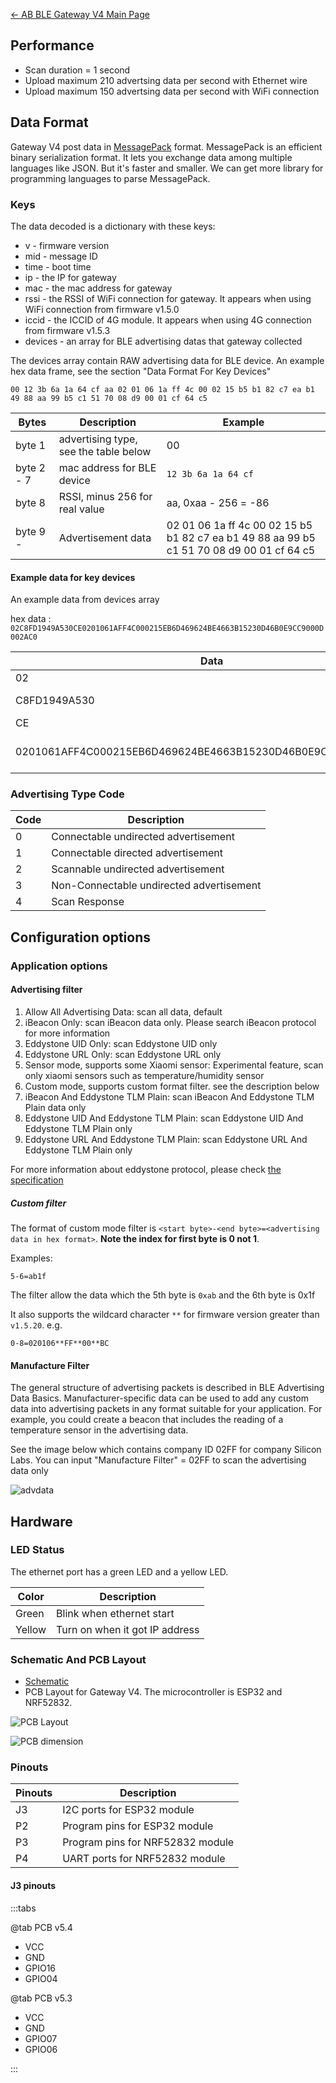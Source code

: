 [← AB BLE Gateway V4 Main Page](AB_BLE_Gateway_V4.md)

## Performance

* Scan duration = 1 second
* Upload maximum 210 advertsing data per second with Ethernet wire
* Upload maximum 150 advertsing data per second with WiFi connection

## Data Format

Gateway V4 post data in [MessagePack](https://msgpack.org/) format. MessagePack is an efficient binary serialization format. It lets you exchange data among multiple languages like JSON. But it's faster and smaller. We can get more library for programming languages to parse MessagePack.

### Keys

The data decoded is a dictionary with these keys:

  - v - firmware version
  - mid - message ID
  - time - boot time
  - ip - the IP for gateway
  - mac - the mac address for gateway
  - rssi - the RSSI of WiFi connection for gateway. It appears when using WiFi connection from firmware v1.5.0
  - iccid - the ICCID of 4G module. It appears when using 4G connection from firmware v1.5.3
  - devices - an array for BLE advertising datas that gateway collected

The devices array contain RAW advertising data for BLE device. An example hex data frame, see the section "Data Format For Key Devices"

`00 12 3b 6a 1a 64 cf aa 02 01 06 1a ff 4c 00 02 15 b5 b1 82 c7 ea b1 49 88 aa 99 b5 c1 51 70 08 d9 00 01 cf 64 c5`

| Bytes      | Description                           | Example |
| ---------- | ------------------------ | ------------------ |
| byte 1     | advertising type, see the table below | 00 |
| byte 2 - 7 | mac address for BLE device            | `12 3b 6a 1a 64 cf` |
| byte 8     | RSSI, minus 256 for real value        | aa, 0xaa - 256 = -86 |
| byte 9 -   | Advertisement data                    | 02 01 06 1a ff 4c 00 02 15 b5 b1 82 c7 ea b1 49 88 aa 99 b5 c1 51 70 08 d9 00 01 cf 64 c5 |


#### Example data for key devices

An example data from devices array 

hex data : `02C8FD1949A530CE0201061AFF4C000215EB6D469624BE4663B15230D46B0E9CC9000D002AC0`

| Data | Description |
| --- | --- |
| 02 | adv type |
| C8FD1949A530 | mac address |
|   CE | rssi |
|   0201061AFF4C000215EB6D469624BE4663B15230D46B0E9CC9000D002AC0 | raw advertising data |

### Advertising Type Code

| Code | Description                              |
| ---- | ---------------------------------------- |
| 0    | Connectable undirected advertisement     |
| 1    | Connectable directed advertisement       |
| 2    | Scannable undirected advertisement       |
| 3    | Non-Connectable undirected advertisement |
| 4    | Scan Response                            |

## Configuration options ##

### Application options ###

#### Advertising filter ####

1. Allow All Advertising Data: scan all data, default
2. iBeacon Only: scan iBeacon data only. Please search iBeacon protocol for more information
3. Eddystone UID Only: scan Eddystone UID only
4. Eddystone URL Only: scan Eddystone URL only
5. Sensor mode, supports some Xiaomi sensor: Experimental feature, scan only xiaomi sensors such as temperature/humidity sensor
1. Custom mode, supports custom format filter. see the description below
6. iBeacon And Eddystone TLM Plain: scan iBeacon And Eddystone TLM Plain data only
7. Eddystone UID And Eddystone TLM Plain: scan Eddystone UID And Eddystone TLM Plain only
8. Eddystone URL And Eddystone TLM Plain: scan Eddystone URL And Eddystone TLM Plain only

For more information about eddystone protocol, please check [the specification](https://github.com/google/eddystone/blob/master/protocol-specification.md)

##### Custom filter #####

The format of custom mode filter is `<start byte>-<end byte>=<advertising data in hex format>`. **Note the index for first byte is 0 not 1**.

Examples:

`5-6=ab1f`

The filter allow the data which the 5th byte is `0xab` and the 6th byte is 0x1f

It also supports the wildcard character `**` for firmware version greater than `v1.5.20`. e.g.

`0-8=020106**FF**00**BC`

#### Manufacture Filter ####

The general structure of advertising packets is described in BLE Advertising Data Basics. 
Manufacturer-specific data can be used to add any custom data into advertising packets in any format suitable for your application. For example, you could create a beacon that includes the reading of a temperature sensor in the advertising data.

See the image below which contains company ID 02FF for company Silicon Labs. You can input "Manufacture Filter" = 02FF to scan the advertising data only

![advdata](https://i1.aprbrother.com/advdataex1.png)

## Hardware

### LED Status

The ethernet port has a green LED and a yellow LED. 

| Color |  Description |
| ---------- | ------------------------ | 
| Green | Blink when ethernet start | 
| Yellow | Turn on when it got IP address | 

### Schematic And PCB Layout

* [Schematic](https://github.com/AprilBrother/ab-hardware/tree/master/ab-ble-gateway-v4)
* PCB Layout for Gateway V4. The microcontroller is ESP32 and NRF52832.

![PCB Layout](https://i1.aprbrother.com/gw4-layout.png)

![PCB dimension](https://i1.aprbrother.com/gw4-dimension.png)

### Pinouts

| Pinouts | Description |
| --- | --- |
| J3 | I2C ports for ESP32 module |
| P2 | Program pins for ESP32 module |
| P3 | Program pins for NRF52832 module |
| P4 | UART ports for NRF52832 module |

#### J3 pinouts

:::tabs

@tab PCB v5.4

* VCC
* GND
* GPIO16
* GPIO04

@tab PCB v5.3

* VCC
* GND
* GPIO07
* GPIO06

:::
